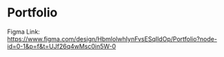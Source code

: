 # Portfolio

Figma Link: https://www.figma.com/design/HbmlolwhIynFvsESqIldOp/Portfolio?node-id=0-1&p=f&t=UJf26q4wMsc0in5W-0
